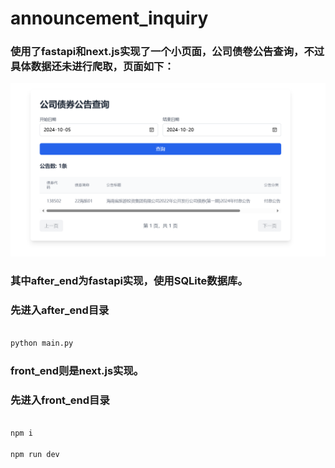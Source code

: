 # announcement_inquiry
### 使用了fastapi和next.js实现了一个小页面，公司债卷公告查询，不过具体数据还未进行爬取，页面如下：
![页面实现](https://github.com/Hezi666-ui/announcement_inquiry/blob/main/image/%E6%9F%A5%E8%AF%A2.png "页面实现")

### 其中after_end为fastapi实现，使用SQLite数据库。

### 先进入after_end目录

```python

python main.py

```

### front_end则是next.js实现。

### 先进入front_end目录

```javascript

npm i

npm run dev

```
